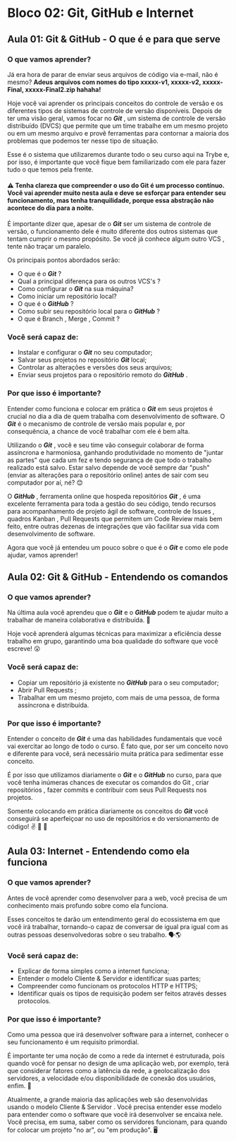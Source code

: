 # Bloco 02: Git, GitHub e Internet

## Aula 01: Git & GitHub - O que é e para que serve

### O que vamos aprender?

Já era hora de parar de enviar seus arquivos de código via e-mail, não é mesmo? __Adeus arquivos com nomes do tipo xxxxx-v1, xxxxx-v2, xxxxx-Final, xxxxx-Final2.zip hahaha!__

Hoje você vai aprender os principais conceitos do controle de versão e os diferentes tipos de sistemas de controle de versão disponíveis.
Depois de ter uma visão geral, vamos focar no **_Git_** , um sistema de controle de versão distribuído (DVCS) que permite que um time trabalhe em um mesmo projeto ou em um mesmo arquivo e provê ferramentas para contornar a maioria dos problemas que podemos ter nesse tipo de situação.

Esse é o sistema que utilizaremos durante todo o seu curso aqui na Trybe e, por isso, é importante que você fique bem familiarizado com ele para fazer tudo o que temos pela frente.

#### ⚠️ Tenha clareza que compreender o uso do Git é um processo contínuo. Você vai aprender muito nesta aula e deve se esforçar para entender seu funcionamento, mas tenha tranquilidade, porque essa abstração não acontece do dia para a noite.

É importante dizer que, apesar de o **_Git_** ser um sistema de controle de versão, o funcionamento dele é muito diferente dos outros sistemas que tentam cumprir o mesmo propósito. Se você já conhece algum outro VCS , tente não traçar um paralelo.

Os principais pontos abordados serão:

- O que é o **_Git_** ?
- Qual a principal diferença para os outros VCS's ?
- Como configurar o **_Git_** na sua máquina?
- Como iniciar um repositório local?
- O que é o **_GitHub_** ?
- Como subir seu repositório local para o **_GitHub_** ?
- O que é Branch , Merge , Commit ?

### Você será capaz de:

- Instalar e configurar o **_Git_** no seu computador;
- Salvar seus projetos no repositório **_Git_** local;
- Controlar as alterações e versões dos seus arquivos;
- Enviar seus projetos para o repositório remoto do **_GitHub_** .
  
### Por que isso é importante?

Entender como funciona e colocar em prática o **_Git_** em seus projetos é crucial no dia a dia de quem trabalha com desenvolvimento de software. O **_Git_** é o mecanismo de controle de versão mais popular e, por consequência, a chance de você trabalhar com ele é bem alta.

Utilizando o **_Git_** , você e seu time vão conseguir colaborar de forma assíncrona e harmoniosa, ganhando produtividade no momento de "juntar as partes" que cada um fez e tendo segurança de que todo o trabalho realizado está salvo. Estar salvo depende de você sempre dar "push" (enviar as alterações para o repositório online) antes de sair com seu computador por aí, né? 😊

O **_GitHub_** , ferramenta online que hospeda repositórios **_Git_** , é uma excelente ferramenta para toda a gestão do seu código, tendo recursos para acompanhamento de projeto ágil de software, controle de Issues , quadros Kanban , Pull Requests que permitem um Code Review mais bem feito, entre outras dezenas de integrações que vão facilitar sua vida com desenvolvimento de software.

Agora que você já entendeu um pouco sobre o que é o **_Git_** e como ele pode ajudar, vamos aprender!

## Aula 02: Git & GitHub - Entendendo os comandos

### O que vamos aprender?

Na última aula você aprendeu que o **_Git_** e o **_GitHub_** podem te ajudar muito a trabalhar de maneira colaborativa e distribuída. 🧩

Hoje você aprenderá algumas técnicas para maximizar a eficiência desse trabalho em grupo, garantindo uma boa qualidade do software que você escreve! 😮

### Você será capaz de:

- Copiar um repositório já existente no **_GitHub_** para o seu computador;
- Abrir Pull Requests ;
- Trabalhar em um mesmo projeto, com mais de uma pessoa, de forma assíncrona e distribuída.

### Por que isso é importante?

Entender o conceito de **_Git_** é uma das habilidades fundamentais que você vai exercitar ao longo de todo o curso. É fato que, por ser um conceito novo e diferente para você, será necessário muita prática para sedimentar esse conceito.

É por isso que utilizamos diariamente o **_Git_** e o **_GitHub_** no curso, para que você tenha inúmeras chances de executar os comandos do Git , criar repositórios , fazer commits e contribuir com seus Pull Requests nos projetos.

Somente colocando em prática diariamente os conceitos do **_Git_** você conseguirá se aperfeiçoar no uso de repositórios e do versionamento de código! ✌️ 💪 👊

## Aula 03: Internet - Entendendo como ela funciona

### O que vamos aprender?

Antes de você aprender como desenvolver para a web, você precisa de um conhecimento mais profundo sobre como ela funciona.

Esses conceitos te darão um entendimento geral do ecossistema em que você irá trabalhar, tornando-o capaz de conversar de igual pra igual com as outras pessoas desenvolvedoras sobre o seu trabalho. 🗣🌎

### Você será capaz de:

- Explicar de forma simples como a internet funciona;
- Entender o modelo Cliente & Servidor e identificar suas partes;
- Compreender como funcionam os protocolos HTTP e HTTPS;
- Identificar quais os tipos de requisição podem ser feitos através desses protocolos.

### Por que isso é importante?

Como uma pessoa que irá desenvolver software para a internet, conhecer o seu funcionamento é um requisito primordial.

É importante ter uma noção de como a rede da internet é estruturada, pois quando você for pensar no design de uma aplicação web, por exemplo, terá que considerar fatores como a latência da rede, a geolocalização dos servidores, a velocidade e/ou disponibilidade de conexão dos usuários, enfim. 🔮

Atualmente, a grande maioria das aplicações web são desenvolvidas usando o modelo Cliente & Servidor . Você precisa entender esse modelo para entender como o software que você irá desenvolver se encaixa nele. Você precisa, em suma, saber como os servidores funcionam, para quando for colocar um projeto "no ar", ou "em produção". 🖥